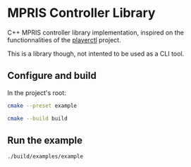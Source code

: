 # MPRIS Controller Library

C++ MPRIS controller library implementation, inspired on the functionnalities of
the [playerctl](https://github.com/altdesktop/playerctl) project.

This is a library though, not intented to be used as a CLI tool.

## Configure and build

In the project's root:

```bash
cmake --preset example
```

```bash
cmake --build build
```

## Run the example

```bash
./build/examples/example
```